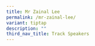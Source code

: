 ```yaml
---
title: Mr Zainal Lee
permalink: /mr-zainal-lee/
variant: tiptap
description: ""
third_nav_title: Track Speakers
---
```


